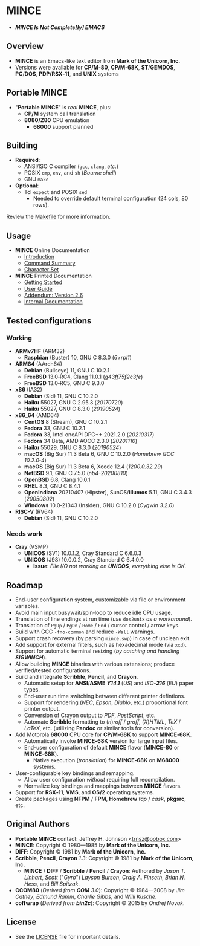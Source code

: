 # MINCE

- **_MINCE Is Not Complete[ly] EMACS_**

## Overview

- **MINCE** is an Emacs-like text editor from **Mark of the Unicorn, Inc.**
- Versions were available for **CP/M‑80**, **CP/M‑68K**, **ST**/**GEMDOS**,
  **PC**/**DOS**, **PDP/RSX‑11**, and **UNIX** systems

## Portable MINCE

- "**Portable MINCE**" is _real_ **MINCE**, plus:
  - **CP/M** system call translation
  - **8080/Z80** CPU emulation
    - **68000** support planned

## Building

- **Required**:
  - ANSI/ISO C compiler (`gcc`, `clang`, _etc_.)
  - POSIX `cmp`, `env`, and `sh` (_Bourne_ _shell_)
  - GNU `make`
- **Optional**:
  - Tcl `expect` and POSIX `sed`
    - Needed to override default terminal configuration (24 cols, 80 rows).

Review the [Makefile](/GNUmakefile) for more information.

## Usage

- **MINCE** Online Documentation
  - [Introduction](doc/prgintro.doc)
  - [Command Summary](doc/scomm.doc)
  - [Character Set](doc/ascii.txt)
- **MINCE** Printed Documentation
  - [Getting Started](manual/MINCE_Install_Guide.pdf)
  - [User Guide](manual/MINCE_User_Guide.pdf)
  - [Addendum: Version 2.6](manual/MINCE_Addendum.pdf)
  - [Internal Documentation](manual/MINCE_Internal_Documentation.pdf)

## Tested configurations

### Working

- **ARMv7HF** (ARM32)
  - **Raspbian** (Buster) 10, GNU C 8.3.0 (_6+rpi1_)
- **ARM64** (AArch64)
  - **Debian** (Bullseye) 11, GNU C 10.2.1
  - **FreeBSD** 13.0‑RC4, Clang 11.0.1 (_g43ff75f2c3fe_)
  - **FreeBSD** 13.0‑RC5, GNU C 9.3.0
- **x86** (IA32)
  - **Debian** (Sid) 11, GNU C 10.2.0
  - **Haiku** 55027, GNU C 2.95.3 (_20170720_)
  - **Haiku** 55027, GNU C 8.3.0 (_20190524_)
- **x86**\_**64** (AMD64)
  - **CentOS** 8 (Stream), GNU C 10.2.1
  - **Fedora** 33, GNU C 10.2.1
  - **Fedora** 33, Intel oneAPI DPC++ 2021.2.0 (_20210317_)
  - **Fedora** 34 Beta, AMD AOCC 2.3.0 (_20201110_)
  - **Haiku** 55029, GNU C 8.3.0 (_20190524_)
  - **macOS** (Big Sur) 11.3 Beta 6, GNU C 10.2.0 (_Homebrew GCC 10.2.0‑4_)
  - **macOS** (Big Sur) 11.3 Beta 6, Xcode 12.4 (_1200.0.32.29_)
  - **NetBSD** 9.1, GNU C 7.5.0 (_nb4-20200810_)
  - **OpenBSD** 6.8, Clang 10.0.1
  - **RHEL** 8.3, GNU C 8.4.1
  - **OpenIndiana** 20210407 (Hipster), SunOS/**illumos** 5.11, GNU C 3.4.3
    (_20050802_)
  - **Windows** 10.0‑21343 (Insider), GNU C 10.2.0 (_Cygwin 3.2.0_)
- **RISC-V** (RV64)
  - **Debian** (Sid) 11, GNU C 10.2.0

### Needs work

- **Cray** (VSMP)
  - **UNICOS** (SV1) 10.0.1.2, Cray Standard C 6.6.0.3
  - **UNICOS** (J98) 10.0.0.2, Cray Standard C 6.4.0.0
    - **Issue**: _File I/O not working on **UNICOS**, everything else is OK._

## Roadmap

- End-user configuration system, customizable via file or environment variables.
- Avoid main input busywait/spin‑loop to reduce idle CPU usage.
- Translation of line endings at run time (_use_ `dos2unix` _as_ _a_
  _workaround_).
- Translation of `PgUp` / `PgDn` / `Home` / `End` / cursor control / arrow keys.
- Build with GCC `‑fno‑common` and reduce `‑Wall` warnings.
- Support crash recovery (by parsing `mince.swp`) in case of unclean exit.
- Add support for external filters, such as hexadecimal mode (via `xxd`).
- Support for automatic terminal resizing (_by catching and handling
  **SIGWINCH**_).
- Allow building **MINCE** binaries with various extensions; produce
  verified/tested configurations.
- Build and integrate **Scribble**, **Pencil**, and **Crayon**.
  - Automatic setup for **ANSI**/**ASME** _**Y14.1**_ (_US_) and _ISO_-_**216**_
    (_EU_) paper types.
  - End‑user run time switching between different printer defintions.
  - Support for rendering (_NEC_, _Epson_, _Diablo_, etc.) proportional font
    printer output.
  - Conversion of Crayon output to _PDF_, _PostScript_, etc.
  - Automate **Scribble** formatting to (_n_)_roff_ / _groff_, (_X_)_HTML_,
    _TeX_ / _LaTeX_, etc. (utilizing **Pandoc** or similar tools for
    conversion).
- Add Motorola **68000** CPU core for **CP/M‑68K** to support **MINCE‑68K**.
  - Automatically invoke **MINCE‑68K** version for large input files.
  - End-user configuration of default **MINCE** flavor (**MINCE‑80** or
    **MINCE‑68K**).
    - Native execution (_translation_) for **MINCE‑68K** on **M68000** systems.
- User-configurable key bindings and remapping.
  - Allow user configuration _without_ requiring full recompilation.
  - Normalize key bindings and mappings between **MINCE** flavors.
- Support for **RSX‑11**, **VMS**, and **OS/2** operating systems.
- Create packages using **NFPM** / **FPM**, **Homebrew** _tap_ / _cask_,
  **pkgsrc**, etc.

## Original Authors

- **Portable MINCE** contact: Jeffrey H. Johnson
  \<[trnsz@pobox.com](mailto:trnsz@pobox.com)\>
- **MINCE**: Copyright © 1980—1985 by **Mark of the
  Unicorn, Inc.**
- **DIFF**: Copyright © 1981 by **Mark of the Unicorn, Inc.**
- **Scribble**, **Pencil**, **Crayon** _1.3_: Copyright © 1981 by **Mark of the
  Unicorn, Inc.**
  - **MINCE** / **DIFF** / **Scribble** / **Pencil** / **Crayon**: Authored by
    _Jason_ _T._ _Linhart_, _Scott_ ("_Gyro_") _Layson_ _Burson_, _Craig_ _A._
    _Finseth_, _Brian_ _N._ _Hess_, and _Bill_ _Spitzak_.
- **CCOM80** (_Derived from **COM** 3.0_): Copyright © 1984—2008 by _Jim_
  _Cathey_, _Edmund_ _Ramm_, _Charlie_ _Gibbs_, and _Willi_ _Kusche_.
- **coffwrap** (_Derived from **bin2c**_): Copyright © 2015 by _Ondrej_ _Novak_.

## License

- See the [LICENSE](/LICENSE.md) file for important details.
